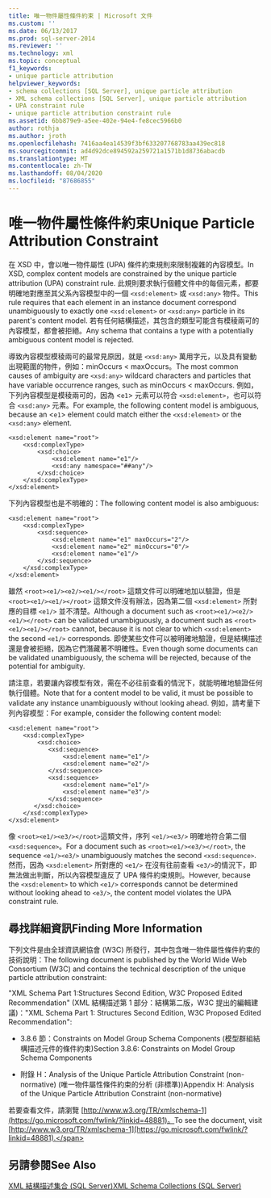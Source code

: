 ```yaml
---
title: 唯一物件屬性條件約束 | Microsoft 文件
ms.custom: ''
ms.date: 06/13/2017
ms.prod: sql-server-2014
ms.reviewer: ''
ms.technology: xml
ms.topic: conceptual
f1_keywords:
- unique particle attribution
helpviewer_keywords:
- schema collections [SQL Server], unique particle attribution
- XML schema collections [SQL Server], unique particle attribution
- UPA constraint rule
- unique particle attribution constraint rule
ms.assetid: 6bb879e9-a5ee-402e-94e4-fe8cec5966b0
author: rothja
ms.author: jroth
ms.openlocfilehash: 7416aa4ea14539f3bf633207768783aa439ec818
ms.sourcegitcommit: ad4d92dce894592a259721a1571b1d8736abacdb
ms.translationtype: MT
ms.contentlocale: zh-TW
ms.lasthandoff: 08/04/2020
ms.locfileid: "87686855"
---
```

# <a name="unique-particle-attribution-constraint"></a><span data-ttu-id="806bd-102">唯一物件屬性條件約束</span><span class="sxs-lookup"><span data-stu-id="806bd-102">Unique Particle Attribution Constraint</span></span>
  <span data-ttu-id="806bd-103">在 XSD 中，會以唯一物件屬性 (UPA) 條件約束規則來限制複雜的內容模型。</span><span class="sxs-lookup"><span data-stu-id="806bd-103">In XSD, complex content models are constrained by the unique particle attribution (UPA) constraint rule.</span></span> <span data-ttu-id="806bd-104">此規則要求執行個體文件中的每個元素，都要明確地對應至其父系內容模型中的一個 `<xsd:element>` 或 `<xsd:any>` 物件。</span><span class="sxs-lookup"><span data-stu-id="806bd-104">This rule requires that each element in an instance document correspond unambiguously to exactly one `<xsd:element>` or `<xsd:any>` particle in its parent's content model.</span></span> <span data-ttu-id="806bd-105">若有任何結構描述，其包含的類型可能含有模稜兩可的內容模型，都會被拒絕。</span><span class="sxs-lookup"><span data-stu-id="806bd-105">Any schema that contains a type with a potentially ambiguous content model is rejected.</span></span>  
  
 <span data-ttu-id="806bd-106">導致內容模型模稜兩可的最常見原因，就是 `<xsd:any>` 萬用字元，以及具有變動出現範圍的物件，例如：minOccurs < maxOccurs。</span><span class="sxs-lookup"><span data-stu-id="806bd-106">The most common causes of ambiguity are `<xsd:any>` wildcard characters and particles that have variable occurrence ranges, such as minOccurs < maxOccurs.</span></span> <span data-ttu-id="806bd-107">例如，下列內容模型是模稜兩可的，因為 <`e1`> 元素可以符合 `<xsd:element>`，也可以符合 `<xsd:any>` 元素。</span><span class="sxs-lookup"><span data-stu-id="806bd-107">For example, the following content model is ambiguous, because an <`e1`> element could match either the `<xsd:element>` or the `<xsd:any>` element.</span></span>  
  
```  
<xsd:element name="root">  
    <xsd:complexType>  
        <xsd:choice>  
            <xsd:element name="e1"/>  
            <xsd:any namespace="##any"/>  
        </xsd:choice>  
    </xsd:complexType>  
</xsd:element>  
```  
  
 <span data-ttu-id="806bd-108">下列內容模型也是不明確的：</span><span class="sxs-lookup"><span data-stu-id="806bd-108">The following content model is also ambiguous:</span></span>  
  
```  
<xsd:element name="root">  
    <xsd:complexType>  
        <xsd:sequence>  
            <xsd:element name="e1" maxOccurs="2"/>  
            <xsd:element name="e2" minOccurs="0"/>  
            <xsd:element name="e1"/>  
        </xsd:sequence>  
    </xsd:complexType>  
</xsd:element>  
```  
  
 <span data-ttu-id="806bd-109">雖然 `<root><e1/><e2/><e1/></root>` 這類文件可以明確地加以驗證，但是 `<root><e1/><e1/></root>` 這類文件沒有辦法，因為第二個 `<xsd:element>` 所對應的目標 `<e1/>` 並不清楚。</span><span class="sxs-lookup"><span data-stu-id="806bd-109">Although a document such as `<root><e1/><e2/><e1/></root>` can be validated unambiguously, a document such as `<root><e1/><e1/></root>` cannot, because it is not clear to which `<xsd:element>` the second `<e1/>` corresponds.</span></span> <span data-ttu-id="806bd-110">即使某些文件可以被明確地驗證，但是結構描述還是會被拒絕，因為它們潛藏著不明確性。</span><span class="sxs-lookup"><span data-stu-id="806bd-110">Even though some documents can be validated unambiguously, the schema will be rejected, because of the potential for ambiguity.</span></span>  
  
 <span data-ttu-id="806bd-111">請注意，若要讓內容模型有效，需在不必往前查看的情況下，就能明確地驗證任何執行個體。</span><span class="sxs-lookup"><span data-stu-id="806bd-111">Note that for a content model to be valid, it must be possible to validate any instance unambiguously without looking ahead.</span></span> <span data-ttu-id="806bd-112">例如，請考量下列內容模型：</span><span class="sxs-lookup"><span data-stu-id="806bd-112">For example, consider the following content model:</span></span>  
  
```  
<xsd:element name="root">  
    <xsd:complexType>  
        <xsd:choice>  
           <xsd:sequence>  
               <xsd:element name="e1"/>  
               <xsd:element name="e2"/>  
           </xsd:sequence>  
           <xsd:sequence>  
               <xsd:element name="e1"/>  
               <xsd:element name="e3"/>  
           </xsd:sequence>  
       </xsd:choice>  
    </xsd:complexType>  
</xsd:element>  
```  
  
 <span data-ttu-id="806bd-113">像 `<root><e1/><e3/></root>`這類文件，序列 `<e1/><e3/>` 明確地符合第二個 `<xsd:sequence>`。</span><span class="sxs-lookup"><span data-stu-id="806bd-113">For a document such as `<root><e1/><e3/></root>`, the sequence `<e1/><e3/>` unambiguously matches the second `<xsd:sequence>`.</span></span> <span data-ttu-id="806bd-114">然而，因為 `<xsd:element>` 所對應的 `<e1/>` 在沒有往前查看 `<e3/>`的情況下，即無法做出判斷，所以內容模型違反了 UPA 條件約束規則。</span><span class="sxs-lookup"><span data-stu-id="806bd-114">However, because the `<xsd:element>` to which `<e1/>` corresponds cannot be determined without looking ahead to `<e3/>`, the content model violates the UPA constraint rule.</span></span>  
  
## <a name="finding-more-information"></a><span data-ttu-id="806bd-115">尋找詳細資訊</span><span class="sxs-lookup"><span data-stu-id="806bd-115">Finding More Information</span></span>  
 <span data-ttu-id="806bd-116">下列文件是由全球資訊網協會 (W3C) 所發行，其中包含唯一物件屬性條件約束的技術說明：</span><span class="sxs-lookup"><span data-stu-id="806bd-116">The following document is published by the World Wide Web Consortium (W3C) and contains the technical description of the unique particle attribution constraint:</span></span>  
  
 <span data-ttu-id="806bd-117">"XML Schema Part 1:Structures Second Edition, W3C Proposed Edited Recommendation" (XML 結構描述第 1 部分：結構第二版，W3C 提出的編輯建議)：</span><span class="sxs-lookup"><span data-stu-id="806bd-117">"XML Schema Part 1: Structures Second Edition, W3C Proposed Edited Recommendation":</span></span>  
  
-   <span data-ttu-id="806bd-118">3\.8.6 節：Constraints on Model Group Schema Components (模型群組結構描述元件的條件約束)</span><span class="sxs-lookup"><span data-stu-id="806bd-118">Section 3.8.6: Constraints on Model Group Schema Components</span></span>  
  
-   <span data-ttu-id="806bd-119">附錄 H：Analysis of the Unique Particle Attribution Constraint (non-normative) (唯一物件屬性條件約束的分析 (非標準))</span><span class="sxs-lookup"><span data-stu-id="806bd-119">Appendix H: Analysis of the Unique Particle Attribution Constraint (non-normative)</span></span>  
  
 <span data-ttu-id="806bd-120">若要查看文件，請瀏覽 [http://www.w3.org/TR/xmlschema-1](https://go.microsoft.com/fwlink/?linkid=48881)。</span><span class="sxs-lookup"><span data-stu-id="806bd-120">To see the document, visit [http://www.w3.org/TR/xmlschema-1](https://go.microsoft.com/fwlink/?linkid=48881).</span></span>  
  
## <a name="see-also"></a><span data-ttu-id="806bd-121">另請參閱</span><span class="sxs-lookup"><span data-stu-id="806bd-121">See Also</span></span>  
 [<span data-ttu-id="806bd-122">XML 結構描述集合 &#40;SQL Server&#41;</span><span class="sxs-lookup"><span data-stu-id="806bd-122">XML Schema Collections &#40;SQL Server&#41;</span></span>](xml-schema-collections-sql-server.md)  
  
  
